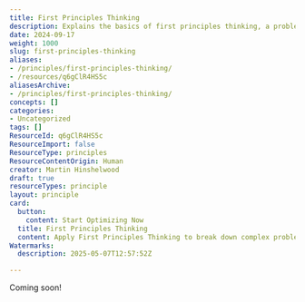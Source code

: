 ```yaml
---
title: First Principles Thinking
description: Explains the basics of first principles thinking, a problem-solving approach that breaks down complex issues into fundamental elements for deeper understanding.
date: 2024-09-17
weight: 1000
slug: first-principles-thinking
aliases:
- /principles/first-principles-thinking/
- /resources/q6gClR4HS5c
aliasesArchive:
- /principles/first-principles-thinking/
concepts: []
categories:
- Uncategorized
tags: []
ResourceId: q6gClR4HS5c
ResourceImport: false
ResourceType: principles
ResourceContentOrigin: Human
creator: Martin Hinshelwood
draft: true
resourceTypes: principle
layout: principle
card:
  button:
    content: Start Optimizing Now
  title: First Principles Thinking
  content: Apply First Principles Thinking to break down complex problems and find innovative solutions by understanding the fundamental truths.
Watermarks:
  description: 2025-05-07T12:57:52Z

---
```

Coming soon!
